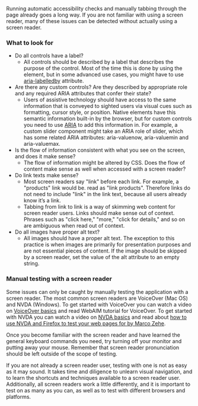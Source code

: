 Running automatic accessibility checks and manually tabbing through the page already goes a long way. If you are not familiar with using a screen reader, many of these issues can be detected without actually using a screen reader.

### What to look for

* Do all controls have a label?  
   * All controls should be described by a label that describes the purpose of the control. Most of the time this is done by using the element, but in some advanced use cases, you might have to use [aria-labelledby](//www.w3.org/TR/2010/WD-wai-aria-20100916/states%5Fand%5Fproperties#aria-labelledby”) attribute.
* Are there any custom controls? Are they described by appropriate role and any required ARIA attributes that confer their state?  
   * Users of assistive technology should have access to the same information that is conveyed to sighted users via visual cues such as formatting, cursor style, or position. Native elements have this semantic information built-in by the browser, but for custom controls you need to use [ARIA](https://www.w3.org/WAI/standards-guidelines/aria/) to add this information in. For example, a custom slider component might take an ARIA role of slider, which has some related ARIA attributes: aria-valuenow, aria-valuemin and aria-valuemax.
* Is the flow of information consistent with what you see on the screen, and does it make sense?  
   * The flow of information might be altered by CSS. Does the flow of content make sense as well when accessed with a screen reader?
* Do link texts make sense?  
   * Most screen readers say "link" before each link. For example, a "products" link would be. read as "link products". Therefore links do not need to include "link" in the link text, because all users already know it’s a link.  
   * Tabbing from link to link is a way of skimming web content for screen reader users. Links should make sense out of context. Phrases such as "click here," "more," "click for details," and so on are ambiguous when read out of context.
* Do all images have proper alt text?  
   * All images should have a proper alt text. The exception to this practice is when images are primarily for presentation purposes and are not essential pieces of content. If the image should be skipped by a screen reader, set the value of the alt attribute to an empty string.

### Manual testing with a screen reader

Some issues can only be caught by manually testing the application with a screen reader. The most common screen readers are VoiceOver (Mac OS) and NVDA (Windows). To get started with VoiceOver you can watch a video on [VoiceOver basics](//www.youtube.com/watch?v=5R-6WvAihms”) and read WebAIM tutorial for VoiceOver. To get started with NVDA you can watch a video on [NVDA basics](//www.youtube.com/watch?v=Jao3s%5FCwdRU”) and read about [how to use NVDA and Firefox to test your web pages for by Marco Zehe](//marcozehe.wordpress.com/articles/how-to-use-nvda-and-firefox-to-test-your-web-pages-for-accessibility/”).

Once you become familiar with the screen reader and have learned the general keyboard commands you need, try turning off your monitor and putting away your mouse. Remember that screen reader pronunciation should be left outside of the scope of testing.

If you are not already a screen reader user, testing with one is not as easy as it may sound. It takes time and diligence to unlearn visual navigation, and to learn the shortcuts and techniques available to a screen reader user. Additionally, all screen readers work a little differently, and it is important to test on as many as you can, as well as to test with different browsers and platforms.